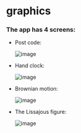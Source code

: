 # graphics

### The app has 4 screens:

- Post code:

  ![image](https://github.com/user-attachments/assets/004d1d9c-27a2-471b-a17d-b829a9014905)

- Hand clock:

  ![image](https://github.com/user-attachments/assets/63058424-2fba-4824-9262-382056462f41)


- Brownian motion:

  ![image](https://github.com/user-attachments/assets/9cf23ce6-2cef-447f-962a-f58104597cb7)

- The Lissajous figure:

  ![image](https://github.com/user-attachments/assets/9b0fe8e1-ae6f-4d3b-8ea0-7e6053ea7e8c)



